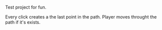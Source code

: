 Test project for fun.

Every click creates a the last point in the path.
Player moves throught the path if it's exists.

